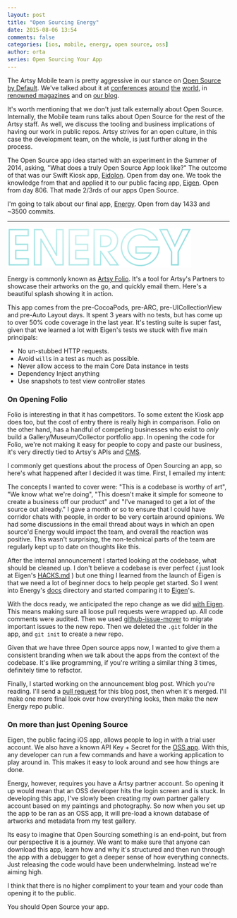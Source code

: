 ```yaml
---
layout: post
title: "Open Sourcing Energy"
date: 2015-08-06 13:54
comments: false
categories: [ios, mobile, energy, open source, oss]
author: orta
series: Open Sourcing Your App
---
```


The Artsy Mobile team is pretty aggressive in our stance on
[Open Source by Default](http://code.dblock.org/2015/02/09/becoming-open-source-by-default.html). We've talked
about it at [conferences](https://www.youtube.com/watch?v=2DvDeEZ0NDw&spfreload=10)
[around](https://www.youtube.com/watch?v=SjjvnrqDjpM) [the](https://www.youtube.com/watch?v=zPbLYWmLPow)
[world](https://speakerdeck.com/orta/ios-at-artsy), in
[renowned magazines](http://www.objc.io/issues/22-scale/artsy) and on
[our blog](http://artsy.github.io/blog/2015/04/28/how-we-open-sourced-eigen/).

It's worth mentioning that we don't just talk externally about Open Source. Internally, the Mobile team runs talks
about Open Source for the rest of the Artsy staff. As well, we discuss the tooling and business implications of
having our work in public repos. Artsy strives for an open culture, in this case the development team, on the
whole, is just further along in the process.

The Open Source app idea started with an experiment in the Summer of 2014, asking, "What does a truly Open Source
App look like?" The outcome of that was our Swift Kiosk app, [Eidolon](https://github.com/artsy/eidolon/). Open
from day one. We took the knowledge from that and applied it to our public facing app,
[Eigen](https://github.com/artsy/eigen/). Open from day 806. That made 2/3rds of our apps Open Source.

I'm going to talk about our final app, [Energy](https://github.com/artsy/energy). Open from day 1433 and ~3500
commits.

<!-- more -->

---

![ENERGY](/images/2015-08-01-open-sourcing-energy/ENERGY.png)

Energy is commonly known as [Artsy Folio](http://folio.artsy.net). It's a tool for Artsy's Partners to showcase
their artworks on the go, and quickly email them. Here's a beautiful splash showing it in action.


This app comes from the pre-CocoaPods, pre-ARC, pre-UICollectionView and pre-Auto Layout days. It spent 3 years
with no tests, but has come up to over 50% code coverage in the last year. It's testing suite is super fast, given
that we learned a lot with Eigen's tests we stuck with five main principals:

- No un-stubbed HTTP requests.
- Avoid `will`s in a test as much as possible.
- Never allow access to the main Core Data instance in tests
- Dependency Inject anything
- Use snapshots to test view controller states

### On Opening Folio

Folio is interesting in that it has competitors. To some extent the Kiosk app does too, but the cost of entry there
is really high in comparison. Folio on the other hand, has a handful of competing businesses who exist to _only_
build a Gallery/Museum/Collector portfolio app. In opening the code for Folio, we're not making it easy for people
to copy and paste our business, it's very directly tied to Artsy's APIs and
[CMS](http://www.dylanfareed.com/projects/artsy-cms/).

I commonly get questions about the process of Open Sourcing an app, so here's what happened after I decided it was
time. First, I emailed my intent:

The concepts I wanted to cover were: "This is a codebase is worthy of art", "We know what we're doing", "This
doesn't make it simple for someone to create a business off our product" and "I've managed to get a lot of the
source out already." I gave a month or so to ensure that I could have corridor chats with people, in order to be
very certain around opinions. We had some discussions in the email thread about ways in which an open source'd
Energy would impact the team, and overall the reaction was positive. This wasn't surprising, the non-technical
parts of the team are regularly kept up to date on thoughts like this.

After the internal announcement I started looking at the codebase, what should be cleaned up. I don't believe a
codebase is ever perfect ( just look at Eigen's
[HACKS.md](https://raw.githubusercontent.com/artsy/eigen/3f29f61f2b96f516e9ecf407818b82911b268694/HACKS.md) ) but
one thing I learned from the launch of Eigen is that we need a lot of beginner docs to help people get started. So
I went into Energy's [docs](https://github.com/artsy/energy/tree/master/docs) directory and started comparing it to
[Eigen](https://github.com/artsy/eigen/tree/master/docs)'s.

With the docs ready, we anticipated the repo change as we did
[with Eigen](/blog/2015/04/28/how-we-open-sourced-eigen/). This means making sure all loose pull requests were
wrapped up. All code comments were audited. Then we used
[github-issue-mover](https://github.com/google/github-issue-mover) to migrate important issues to the new repo.
Then we deleted the `.git` folder in the app, and `git init` to create a new repo.

Given that we have three Open source apps now, I wanted to give them a consistent branding when we talk about the
apps from the context of the codebase. It's like programming, if you're writing a similar thing 3 times, definitely
time to refactor.


Finally, I started working on the announcement blog post. Which you're reading. I'll send a
[pull request](https://github.com/artsy/artsy.github.com/pull/119) for this blog post, then when it's merged. I'll
make one more final look over how everything looks, then make the new Energy repo public.

### On more than just Opening Source

Eigen, the public facing iOS app, allows people to log in with a trial user account. We also have a known API Key +
Secret for the [OSS app](https://github.com/artsy/eigen/blob/master/Makefile#L41-L42). With this, any developer can
run a few commands and have a working application to play around in. This makes it easy to look around and see how
things are done.

Energy, however, requires you have a Artsy partner account. So opening it up would mean that an OSS developer hits
the login screen and is stuck. In developing this app, I've slowly been creating my own partner gallery account
based on my paintings and photography. So now when you set up the app to be ran as an OSS app, it will pre-load a
known database of artworks and metadata from my test gallery.

Its easy to imagine that Open Sourcing something is an end-point, but from our perspective it is a journey. We want
to make sure that anyone can download this app, learn how and why it's structured and then run through the app with
a debugger to get a deeper sense of how everything connects. Just releasing the code would have been underwhelming.
Instead we're aiming high.

I think that there is no higher compliment to your team and your code than opening it to the public.

You should Open Source your app.
